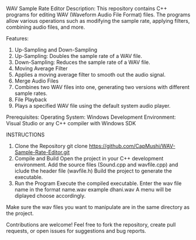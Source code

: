 WAV Sample Rate Editor Description: 
This repository contains C++ programs for editing WAV (Waveform Audio File Format) files. The programs allow various operations such as modifying the sample rate, applying filters, combining audio files, and more.

Features:
1. Up-Sampling and Down-Sampling
2. Up-Sampling: Doubles the sample rate of a WAV file.
3. Down-Sampling: Reduces the sample rate of a WAV file.
4. Moving Average Filter
5. Applies a moving average filter to smooth out the audio signal.
6. Merge Audio Files
7. Combines two WAV files into one, generating two versions with different sample rates.
8. File Playback
8. Plays a specified WAV file using the default system audio player.

Prerequisites:
Operating System: Windows
Development Environment: Visual Studio or any C++ compiler with Windows SDK

INSTRUCTIONS
1. Clone the Repository
   git clone https://github.com/CapMushi/WAV-Sample-Rate-Editor.git
2. Compile and Build
   Open the project in your C++ development environment.
   Add the source files (Sound.cpp and wavfile.cpp) and iclude the header file (wavfile.h)
   Build the project to generate the executable.
3. Run the Program
   Execute the compiled executable.
   Enter the wav file name in the format name.wav example dhani.wav
   A menu will be diplayed choose accordingly.

Make sure the wav files you want to manipulate are in the same directory as the project.

Contributions are welcome! Feel free to fork the repository, create pull requests, or open issues for suggestions and bug reports.
